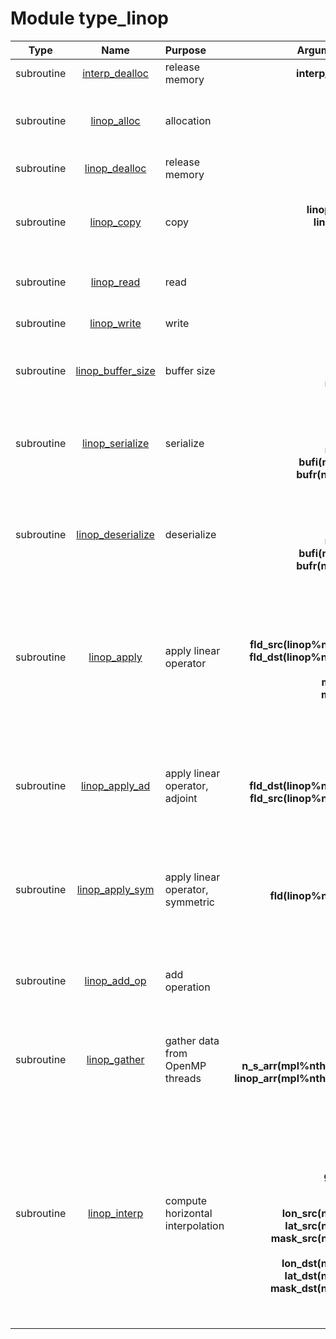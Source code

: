 # Module type_linop

| Type | Name | Purpose | Arguments |     | Type | Intent |
| :--: | :--: | :------ | --------: | :-- | :--: | :----: |
| subroutine | [interp_dealloc](https://github.com/JCSDA/saber/tree/develop/src/saber/bump/type_linop.F90#L83) | release memory | **interp_data** |  Interpolation data | class(interp_type) | inout |
| subroutine | [linop_alloc](https://github.com/JCSDA/saber/tree/develop/src/saber/bump/type_linop.F90#L104) | allocation | **linop**<br>**nvec** |  Linear operator<br> Size of the vector of linear operators with similar row and col | class(linop_type)<br>integer | inout<br>in |
| subroutine | [linop_dealloc](https://github.com/JCSDA/saber/tree/develop/src/saber/bump/type_linop.F90#L133) | release memory | **linop** |  Linear operator | class(linop_type) | inout |
| subroutine | [linop_copy](https://github.com/JCSDA/saber/tree/develop/src/saber/bump/type_linop.F90#L155) | copy | **linop_out**<br>**linop_in**<br>**n_s** |  Output linear operator<br> Input linear operator<br> Number of operations to copy | class(linop_type)<br>type(linop_type)<br>integer | inout<br>in<br>in |
| subroutine | [linop_read](https://github.com/JCSDA/saber/tree/develop/src/saber/bump/type_linop.F90#L197) | read | **linop**<br>**mpl**<br>**ncid** |  Linear operator<br> MPI data<br> NetCDF file | class(linop_type)<br>type(mpl_type)<br>integer | inout<br>inout<br>in |
| subroutine | [linop_write](https://github.com/JCSDA/saber/tree/develop/src/saber/bump/type_linop.F90#L249) | write | **linop**<br>**mpl**<br>**ncid** |  Linear operator<br> MPI data<br> NetCDF file | class(linop_type)<br>type(mpl_type)<br>integer | in<br>inout<br>in |
| subroutine | [linop_buffer_size](https://github.com/JCSDA/saber/tree/develop/src/saber/bump/type_linop.F90#L300) | buffer size | **linop**<br>**nbufi**<br>**nbufr** |  Linear operator<br> Buffer size (integer)<br> Buffer size (real) | class(linop_type)<br>integer<br>integer | in<br>out<br>out |
| subroutine | [linop_serialize](https://github.com/JCSDA/saber/tree/develop/src/saber/bump/type_linop.F90#L326) | serialize | **linop**<br>**mpl**<br>**nbufi**<br>**nbufr**<br>**bufi(nbufi)**<br>**bufr(nbufr)** |  Linear operator<br> MPI data<br> Buffer size (integer)<br> Buffer size (real)<br> Buffer (integer)<br> Buffer (real) | class(linop_type)<br>type(mpl_type)<br>integer<br>integer<br>integer<br>real(kind_real) | in<br>inout<br>in<br>in<br>out<br>out |
| subroutine | [linop_deserialize](https://github.com/JCSDA/saber/tree/develop/src/saber/bump/type_linop.F90#L398) | deserialize | **linop**<br>**mpl**<br>**nbufi**<br>**nbufr**<br>**bufi(nbufi)**<br>**bufr(nbufr)** |  Linear operator<br> MPI data<br> Buffer size (integer)<br> Buffer size (real)<br> Buffer (integer)<br> Buffer (real) | class(linop_type)<br>type(mpl_type)<br>integer<br>integer<br>integer<br>real(kind_real) | inout<br>inout<br>in<br>in<br>in<br>in |
| subroutine | [linop_apply](https://github.com/JCSDA/saber/tree/develop/src/saber/bump/type_linop.F90#L477) | apply linear operator | **linop**<br>**mpl**<br>**fld_src(linop%n_src)**<br>**fld_dst(linop%n_dst)**<br>**ivec**<br>**mssrc**<br>**msdst** |  Linear operator<br> MPI data<br> Source vector<br> Destination vector<br> Index of the vector of linear operators with similar row and col<br> Check for missing source<br> Check for missing destination | class(linop_type)<br>type(mpl_type)<br>real(kind_real)<br>real(kind_real)<br>integer<br>logical<br>logical | in<br>inout<br>in<br>out<br>in<br>in<br>in |
| subroutine | [linop_apply_ad](https://github.com/JCSDA/saber/tree/develop/src/saber/bump/type_linop.F90#L582) | apply linear operator, adjoint | **linop**<br>**mpl**<br>**fld_dst(linop%n_dst)**<br>**fld_src(linop%n_src)**<br>**ivec** |  Linear operator<br> MPI data<br> Destination vector<br> Source vector<br> Index of the vector of linear operators with similar row and col | class(linop_type)<br>type(mpl_type)<br>real(kind_real)<br>real(kind_real)<br>integer | in<br>inout<br>in<br>out<br>in |
| subroutine | [linop_apply_sym](https://github.com/JCSDA/saber/tree/develop/src/saber/bump/type_linop.F90#L637) | apply linear operator, symmetric | **linop**<br>**mpl**<br>**fld(linop%n_src)**<br>**ivec** |  Linear operator<br> MPI data<br> Source/destination vector<br> Index of the vector of linear operators with similar row and col | class(linop_type)<br>type(mpl_type)<br>real(kind_real)<br>integer | in<br>inout<br>inout<br>in |
| subroutine | [linop_add_op](https://github.com/JCSDA/saber/tree/develop/src/saber/bump/type_linop.F90#L705) | add operation | **linop**<br>**n_s**<br>**row**<br>**col**<br>**S** |  Linear operators<br> Number of operations<br> Row index<br> Column index<br> Value | class(linop_type)<br>integer<br>integer<br>integer<br>real(kind_real) | inout<br>inout<br>in<br>in<br>in |
| subroutine | [linop_gather](https://github.com/JCSDA/saber/tree/develop/src/saber/bump/type_linop.F90#L749) | gather data from OpenMP threads | **linop**<br>**mpl**<br>**n_s_arr(mpl%nthread)**<br>**linop_arr(mpl%nthread)** |  Linear operator<br> MPI data<br> Number of operations<br> Linear operator array | class(linop_type)<br>type(mpl_type)<br>integer<br>type(linop_type) | inout<br>inout<br>in<br>in |
| subroutine | [linop_interp](https://github.com/JCSDA/saber/tree/develop/src/saber/bump/type_linop.F90#L799) | compute horizontal interpolation | **linop**<br>**mpl**<br>**rng**<br>**nam**<br>**geom**<br>**il0**<br>**n_src**<br>**lon_src(n_src)**<br>**lat_src(n_src)**<br>**mask_src(n_src)**<br>**n_dst**<br>**lon_dst(n_dst)**<br>**lat_dst(n_dst)**<br>**mask_dst(n_dst)**<br>**ifmt** |  Linear operator<br> MPI data<br> Random number generator<br> Namelist<br> Geometry<br> Level<br> Source size<br> Source longitudes<br> Source latitudes<br> Source mask<br> Destination size<br> Destination longitudes<br> Destination latitudes<br> Destination mask<br> Format indentation | class(linop_type)<br>type(mpl_type)<br>type(rng_type)<br>type(nam_type)<br>type(geom_type)<br>integer<br>integer<br>real(kind_real)<br>real(kind_real)<br>logical<br>integer<br>real(kind_real)<br>real(kind_real)<br>logical<br>integer | inout<br>inout<br>inout<br>in<br>in<br>in<br>in<br>in<br>in<br>in<br>in<br>in<br>in<br>in<br>in |
